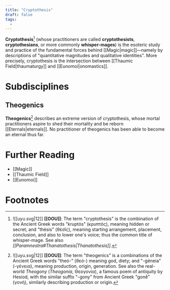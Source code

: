 ```yaml
---
title: "Cryptothesis"
draft: false
tags:
  - 
---
```


**Cryptothesis**[^cryp] (whose practitioners are called **cryptothesists**, **cryptothesians**, or more commonly **whisper-mages**) is the esoteric study and practice of the fundamental forces behind [[Magic|magic]]—namely by descriptions of "quantitative magnitudes and qualitative identities". More precisely, cryptothesis is the intersection between [[Thaumic Field|thaumaturgy]] and [[Eunomoi|onomastics]]. 

# Subdisciplines
## Theogenics
**Theogenics**[^theo] describes an extreme version of cryptothesis, whose mortal practitioners aspire to shed their mortality and be reborn [[Eternals|eternals]]. No practitioner of theogenics has been able to become an eternal thus far.

# Further Reading
- [[Magic]]
- [[Thaumic Field]]
- [[Eunomoi]]

# Footnotes
[^cryp]: ![[uyu.svg|12]] **[[OOU]]**: The term "cryptothesis" is the combination of the Ancient Greek words "kruptós" (κρυπτός), meaning hidden or secret; and "thésis" (θέσῐς), meaning starting arrangement, placement, conclusion, and also to lower one's voice; thus the common title of whisper-mage. See also *[[Paramnestra#Thanatothesis|Thanatothesis]]*.

[^theo]: ![[uyu.svg|12]] **[[OOU]]**: The term "theogenics" is a combinations of the Ancient Greek words "theó-" (θεό-) meaning god, diety; and "-géneia" (-γένεια), meaning production, origin, generation. See also the real-world *Theogony* (*Theogonía*, Θεογονία), a famous poem of antiquity by Hesiod, with the similar suffix "-gony" from Ancient Greek "gonḗ" (γονή), similarly describing production or origin.